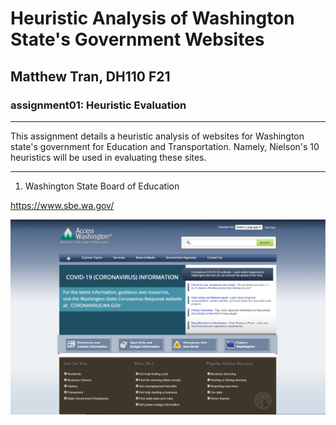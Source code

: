 # Heuristic Analysis of Washington State's Government Websites 

## Matthew Tran, DH110 F21 

### assignment01: Heuristic Evaluation 


---

This assignment details a heuristic analysis of websites for Washington state's government for Education and Transportation. 
Namely, Nielson's 10 heuristics will be used in evaluating these sites. 

---

1. Washington State Board of Education 

https://www.sbe.wa.gov/




![Website of Washington Government](WashingtonGovSite.png)



